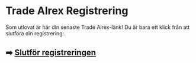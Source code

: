 # Trade Alrex Registrering

Som utlovat är här din senaste Trade Alrex-länk! Du är bara ett klick från att slutföra din registrering:

## ➡️ [Slutför registreringen](https://t.co/ZGCubRKTTs)